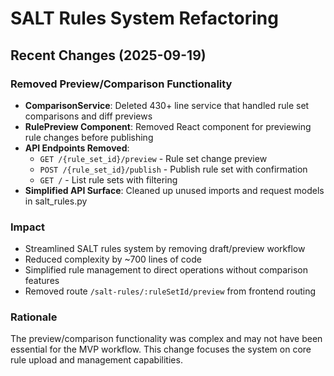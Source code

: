 # SALT Rules System Refactoring

## Recent Changes (2025-09-19)

### Removed Preview/Comparison Functionality
- **ComparisonService**: Deleted 430+ line service that handled rule set comparisons and diff previews
- **RulePreview Component**: Removed React component for previewing rule changes before publishing
- **API Endpoints Removed**:
  - `GET /{rule_set_id}/preview` - Rule set change preview
  - `POST /{rule_set_id}/publish` - Publish rule set with confirmation
  - `GET /` - List rule sets with filtering
- **Simplified API Surface**: Cleaned up unused imports and request models in salt_rules.py

### Impact
- Streamlined SALT rules system by removing draft/preview workflow
- Reduced complexity by ~700 lines of code
- Simplified rule management to direct operations without comparison features
- Removed route `/salt-rules/:ruleSetId/preview` from frontend routing

### Rationale
The preview/comparison functionality was complex and may not have been essential for the MVP workflow. This change focuses the system on core rule upload and management capabilities.